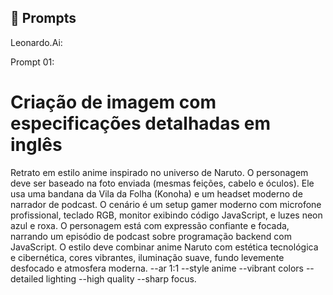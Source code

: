 ## 🧠 Prompts


Leonardo.Ai:

Prompt 01:
# Criação de imagem com especificações detalhadas em inglês

Retrato em estilo anime inspirado no universo de Naruto. O personagem deve ser baseado na foto enviada (mesmas feições, cabelo e óculos). Ele usa uma bandana da Vila da Folha (Konoha) e um headset moderno de narrador de podcast. O cenário é um setup gamer moderno com microfone profissional, teclado RGB, monitor exibindo código JavaScript, e luzes neon azul e roxa. O personagem está com expressão confiante e focada, narrando um episódio de podcast sobre programação backend com JavaScript. O estilo deve combinar anime Naruto com estética tecnológica e cibernética, cores vibrantes, iluminação suave, fundo levemente desfocado e atmosfera moderna. --ar 1:1 --style anime --vibrant colors --detailed lighting --high quality --sharp focus.
